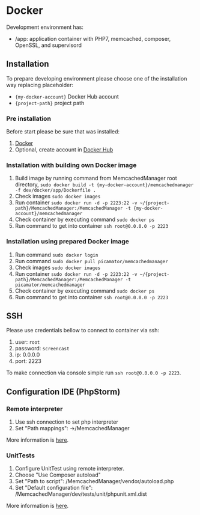 Docker
======
Development environment has:

* /app: application container with PHP7, memcached, composer, OpenSSL, and supervisord

Installation
------------
To prepare developing environment please choose one of the installation way replacing placeholder:

* `{my-docker-account}` Docker Hub account
* `{project-path}` project path

### Pre installation
Before start please be sure that was installed:

1. [Docker](https://docs.docker.com/engine/installation/)
2. Optional, create account in [Docker Hub](https://hub.docker.com/)

### Installation with building own Docker image
1. Build image by running command from MemcachedManager root directory, `sudo docker build -t {my-docker-account}/memcachedmanager -f dev/docker/app/Dockerfile .`
2. Check images `sudo docker images`
3. Run container `sudo docker run -d -p 2223:22 -v ~/{project-path}/MemcachedManager:/MemcachedManager -t {my-docker-account}/memcachedmanager`
4. Check container by executing command `sudo docker ps`
5. Run command to get into container `ssh root@0.0.0.0 -p 2223`

### Installation using prepared Docker image
1. Run command `sudo docker login`
2. Run command `sudo docker pull picamator/memcachedmanager`
3. Check images `sudo docker images`
4. Run container `sudo docker run -d -p 2223:22 -v ~/{project-path}/MemcachedManager:/MemcachedManager -t picamator/memcachedmanager`
5. Check container by executing command `sudo docker ps`
6. Run command to get into container `ssh root@0.0.0.0 -p 2223`

SSH
---
Please use credentials bellow to connect to container via ssh:

1. user: `root`
2. password: `screencast`
3. ip: 0.0.0.0
4. port: 2223

To make connection via console simple run `ssh root@0.0.0.0 -p 2223`.

Configuration IDE (PhpStorm)
---------------------------- 
### Remote interpreter
1. Use ssh connection to set php interpreter
2. Set "Path mappings": <progect root>->/MemcachedManager

More information is [here](https://confluence.jetbrains.com/display/PhpStorm/Working+with+Remote+PHP+Interpreters+in+PhpStorm).

### UnitTests
1. Configure UnitTest using remote interpreter. 
2. Choose "Use Composer autoload"
3. Set "Path to script": /MemcachedManager/vendor/autoload.php
4. Set "Default configuration file": /MemcachedManager/dev/tests/unit/phpunit.xml.dist

More information is [here](https://confluence.jetbrains.com/display/PhpStorm/Running+PHPUnit+tests+over+SSH+on+a+remote+server+with+PhpStorm).
